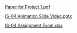 [Paper for Project 1.pdf](https://github.com/user-attachments/files/18205755/Paper.for.Project.1.pdf)

[IS-04 Animation Slide Video.pptx](https://github.com/user-attachments/files/18205804/IS-04.Animation.Slide.Video.pptx)

[IS-04 Assignment Excel.xlsx](https://github.com/user-attachments/files/18205813/IS-04.Assignment.Excel.xlsx)
